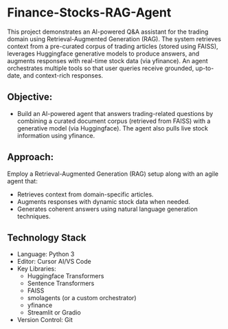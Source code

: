 # Finance-Stocks-RAG-Agent
This project demonstrates an AI-powered Q&A assistant for the trading domain using Retrieval-Augmented Generation (RAG). The system retrieves context from a pre-curated corpus of trading articles (stored using FAISS), leverages Huggingface generative models to produce answers, and augments responses with real-time stock data (via yfinance). An agent orchestrates multiple tools so that user queries receive grounded, up-to-date, and context-rich responses.

## Objective:
* Build an AI-powered agent that answers trading-related questions by combining a curated document corpus (retrieved from FAISS) with a generative model (via Huggingface). The agent also pulls live stock information using yfinance.

## Approach:

Employ a Retrieval-Augmented Generation (RAG) setup along with an agile agent that:
* Retrieves context from domain-specific articles.
* Augments responses with dynamic stock data when needed.
* Generates coherent answers using natural language generation techniques.

## Technology Stack
* Language: Python 3
* Editor: Cursor AI/VS Code
* Key Libraries:
  * Huggingface Transformers
  * Sentence Transformers
  * FAISS
  * smolagents (or a custom orchestrator)
  * yfinance
  * Streamlit or Gradio
* Version Control: Git
